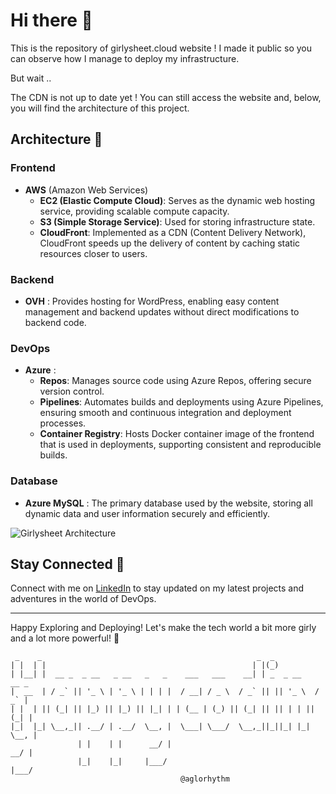 # Hi there 🌸

This is the repository of girlysheet.cloud website ! I made it public so you can observe how I manage to deploy my infrastructure.

But wait ..

The CDN is not up to date yet ! You can still access the website and, below, you will find the architecture of this project.

## Architecture 🌼

### Frontend

- **AWS** (Amazon Web Services)
    - **EC2 (Elastic Compute Cloud)**: Serves as the dynamic web hosting service, providing scalable compute capacity.
    - **S3 (Simple Storage Service)**: Used for storing infrastructure state.
    - **CloudFront**: Implemented as a CDN (Content Delivery Network), CloudFront speeds up the delivery of content by caching static resources closer to users.

### Backend

- **OVH** : Provides hosting for WordPress, enabling easy content management and backend updates without direct modifications to backend code.

### DevOps

- **Azure** :
    - **Repos**: Manages source code using Azure Repos, offering secure version control.
    - **Pipelines**: Automates builds and deployments using Azure Pipelines, ensuring smooth and continuous integration and deployment processes.
    - **Container Registry**: Hosts Docker container image of the frontend that is used in deployments, supporting consistent and reproducible builds.

### Database

- **Azure MySQL** : The primary database used by the website, storing all dynamic data and user information securely and efficiently.


![Girlysheet Architecture](https://res.cloudinary.com/dhugrtkns/image/upload/v1718276990/girlysheet_architecture_1_hphmb9.png)

## Stay Connected 🌹

Connect with me on [LinkedIn](https://www.linkedin.com/in/your-linkedin-profile) to stay updated on my latest projects and adventures in the world of DevOps.


---

Happy Exploring and Deploying! Let's make the tech world a bit more girly and a lot more powerful! 🌟

```
 _    _                                                _  _
| |  | |                                              | |(_)
| |__| |  __ _  _ __   _ __   _   _    ___   ___    __| | _  _ __    __ _
|  __  | / _` || '_ \ | '_ \ | | | |  / __| / _ \  / _` || || '_ \  / _` |
| |  | || (_| || |_) || |_) || |_| | | (__ | (_) || (_| || || | | || (_| |
|_|  |_| \__,_|| .__/ | .__/  \__, |  \___| \___/  \__,_||_||_| |_| \__, |
               | |    | |      __/ |                                 __/ |
               |_|    |_|     |___/                                 |___/
                                      @aglorhythm
```

